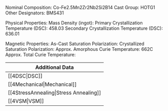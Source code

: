 Nominal Composition: Co-Fe2.5Mn2Zr2Nb2Si2B14
Cast Group: HOTG1
Other Designators: BMS431
 
Physical Properties:
Mass Density (ingot): 
 Primary Crystallization Temperature (DSC): 458.03
Secondary Crystallization Temperature (DSC): 636.01

Magnetic Properties:
As-Cast Saturation Polarization: 
Crystallized Saturation Polarization: 
Approx. Amorphous Curie Temperature: 662C
Approx. Total Curie Temperature: 

| Additional Data                                    |
| -------------------------------------------------- |
| [[4DSC\|DSC]]                            |
| [[4Mechanical\|Mechanical]]              |
| [[4StressAnnealing\|Stress Annealing]]   |
| [[4VSM\|VSM]]                            |

